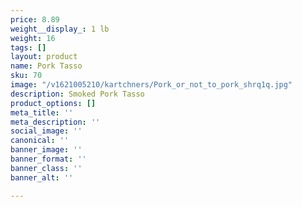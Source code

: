 ```yaml
---
price: 8.89
weight__display_: 1 lb
weight: 16
tags: []
layout: product
name: Pork Tasso
sku: 70
image: "/v1621005210/kartchners/Pork_or_not_to_pork_shrq1q.jpg"
description: Smoked Pork Tasso
product_options: []
meta_title: ''
meta_description: ''
social_image: ''
canonical: ''
banner_image: ''
banner_format: ''
banner_class: ''
banner_alt: ''

---
```

